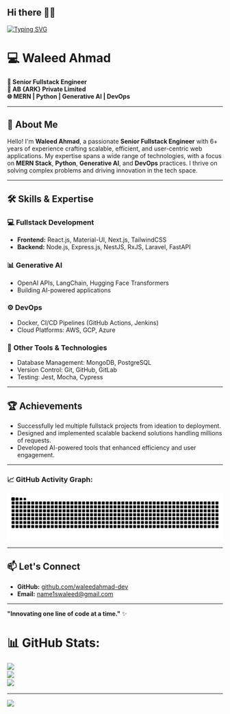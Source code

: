 ## Hi there 👋🏻	
[![Typing SVG](https://readme-typing-svg.demolab.com?font=Source+Code+Pro&weight=900&duration=2000&pause=1000&color=36F781&width=444&lines=Waleed+Ahmad;Sr.+Full+Stack+Engineer)](https://git.io/typing-svg)
# 💻 Waleed Ahmad  

**🌟 Senior Fullstack Engineer**  
**🏢 AB {ARK} Private Limited**  
**🌐 MERN | Python | Generative AI | DevOps**  

---

## 🚀 About Me  

Hello! I'm **Waleed Ahmad**, a passionate **Senior Fullstack Engineer** with 6+ years of experience crafting scalable, efficient, and user-centric web applications. My expertise spans a wide range of technologies, with a focus on **MERN Stack**, **Python**, **Generative AI**, and **DevOps** practices. I thrive on solving complex problems and driving innovation in the tech space.

---

## 🛠️ Skills & Expertise  

### 💻 **Fullstack Development**  
- **Frontend:** React.js, Material-UI, Next.js, TailwindCSS
- **Backend:** Node.js, Express.js, NestJS, RxJS, Laravel, FastAPI

### 📊 **Generative AI**  
- OpenAI APIs, LangChain, Hugging Face Transformers  
- Building AI-powered applications  

### ⚙️ **DevOps**  
- Docker, CI/CD Pipelines (GitHub Actions, Jenkins)  
- Cloud Platforms: AWS, GCP, Azure  

### 🔧 **Other Tools & Technologies**  
- Database Management: MongoDB, PostgreSQL  
- Version Control: Git, GitHub, GitLab  
- Testing: Jest, Mocha, Cypress  

---

## 🏆 Achievements  
- Successfully led multiple fullstack projects from ideation to deployment.  
- Designed and implemented scalable backend solutions handling millions of requests.  
- Developed AI-powered tools that enhanced efficiency and user engagement.  

---

### 📈 GitHub Activity Graph:
<!-- dark snake -->
![BEPb's github activity graph](https://raw.githubusercontent.com/BEPb/BEPb/output/github-contribution-grid-snake-dark.svg)

---

## 📫 Let's Connect  

- **GitHub:** [github.com/waleedahmad-dev](#)  
- **Email:** [name1swaleed@gmail.com](#)  

---

**"Innovating one line of code at a time."** ✨


# 📊 GitHub Stats:
![](https://github-readme-stats.vercel.app/api?username=waleedahmad-dev&theme=dark&hide_border=false&include_all_commits=true&count_private=true)<br/>
![](https://nirzak-streak-stats.vercel.app/?user=waleedahmad-dev&theme=dark&hide_border=false)<br/>
![](https://github-readme-stats.vercel.app/api/top-langs/?username=waleedahmad-dev&theme=dark&hide_border=false&include_all_commits=true&count_private=true&layout=compact)

---
[![](https://visitcount.itsvg.in/api?id=waleedahmad-dev&icon=0&color=0)](https://visitcount.itsvg.in)

<!-- Proudly created with GPRM ( https://gprm.itsvg.in ) -->
